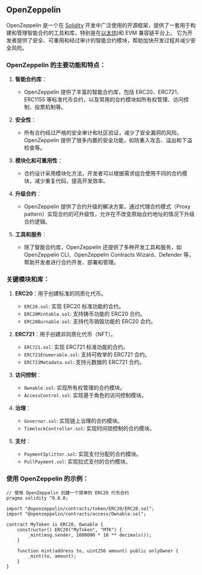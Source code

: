 
## OpenZeppelin
OpenZeppelin 是一个在 [Solidity](https://learnblockchain.cn/tags/Solidity?map=EVM) 开发中广泛使用的开源框架，提供了一套用于构建和管理智能合约的工具和库，特别是在[以太坊](https://learnblockchain.cn/tags/以太坊?map=EVM))和 EVM 兼容链平台上。
它为开发者提供了安全、可重用和经过审计的智能合约模块，帮助加快开发过程并减少安全风险。

### OpenZeppelin 的主要功能和特点：

1. **智能合约库**：
   - OpenZeppelin 提供了丰富的智能合约库，包括 ERC20、ERC721、ERC1155 等标准代币合约，以及常用的合约模块如所有权管理、访问控制、投票机制等。

2. **安全性**：
   - 所有合约经过严格的安全审计和社区验证，减少了安全漏洞的风险。OpenZeppelin 提供了很多内置的安全功能，如防重入攻击、溢出和下溢检查等。

3. **模块化和可重用性**：
   - 合约设计采用模块化方法，开发者可以根据需求组合使用不同的合约模块，减少重复代码，提高开发效率。

4. **升级合约**：
   - OpenZeppelin 提供了合约升级的解决方案，通过代理合约模式（Proxy pattern）实现合约的可升级性，允许在不改变原始合约地址的情况下升级合约逻辑。

5. **工具和服务**：
   - 除了智能合约库，OpenZeppelin 还提供了多种开发工具和服务，如 OpenZeppelin CLI、OpenZeppelin Contracts Wizard、Defender 等，帮助开发者进行合约开发、部署和管理。

### 关键模块和库：

1. **ERC20**：用于创建标准的同质化代币。
   - `ERC20.sol`: 实现 ERC20 标准功能的合约。
   - `ERC20Mintable.sol`: 支持铸币功能的 ERC20 合约。
   - `ERC20Burnable.sol`: 支持代币销毁功能的 ERC20 合约。

2. **ERC721**：用于创建非同质化代币（NFT）。
   - `ERC721.sol`: 实现 ERC721 标准功能的合约。
   - `ERC721Enumerable.sol`: 支持可枚举的 ERC721 合约。
   - `ERC721Metadata.sol`: 支持元数据的 ERC721 合约。

3. **访问控制**：
   - `Ownable.sol`: 实现所有权管理的合约模块。
   - `AccessControl.sol`: 实现基于角色的访问控制模块。

4. **治理**：
   - `Governor.sol`: 实现链上治理的合约模块。
   - `TimelockController.sol`: 实现时间锁控制的合约模块。

5. **支付**：
   - `PaymentSplitter.sol`: 实现支付分配的合约模块。
   - `PullPayment.sol`: 实现拉式支付的合约模块。

### 使用 OpenZeppelin 的示例：

```solidity
// 使用 OpenZeppelin 创建一个简单的 ERC20 代币合约
pragma solidity ^0.8.0;

import "@openzeppelin/contracts/token/ERC20/ERC20.sol";
import "@openzeppelin/contracts/access/Ownable.sol";

contract MyToken is ERC20, Ownable {
    constructor() ERC20("MyToken", "MTK") {
        _mint(msg.sender, 1000000 * 10 ** decimals());
    }

    function mint(address to, uint256 amount) public onlyOwner {
        _mint(to, amount);
    }
}
```

